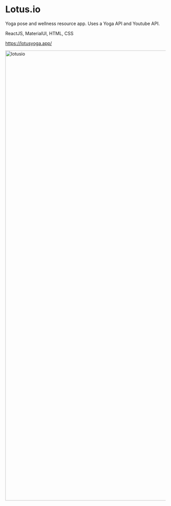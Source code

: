 # Lotus.io

Yoga pose and wellness resource app. Uses a Yoga API and Youtube API.

ReactJS, MaterialUI, HTML, CSS

https://lotusyoga.app/

<img width="1412" alt="lotusio" src="https://user-images.githubusercontent.com/104634518/187559067-5b805d6d-563c-4378-9a32-c740c531a92f.png">

